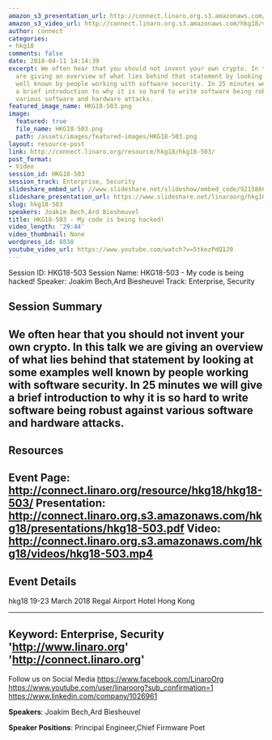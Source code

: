 ```yaml
---
amazon_s3_presentation_url: http://connect.linaro.org.s3.amazonaws.com/hkg18/presentations/hkg18-503.pdf
amazon_s3_video_url: http://connect.linaro.org.s3.amazonaws.com/hkg18/videos/hkg18-503.mp4
author: connect
categories:
- hkg18
comments: false
date: 2018-04-11 14:14:39
excerpt: We often hear that you should not invent your own crypto. In this talk we
  are giving an overview of what lies behind that statement by looking at some examples
  well known by people working with software security. In 25 minutes we will give
  a brief introduction to why it is so hard to write software being robust against
  various software and hardware attacks.
featured_image_name: HKG18-503.png
image:
  featured: true
  file_name: HKG18-503.png
  path: /assets/images/featured-images/HKG18-503.png
layout: resource-post
link: http://connect.linaro.org/resource/hkg18/hkg18-503/
post_format:
- Video
session_id: HKG18-503
session_track: Enterprise, Security
slideshare_embed_url: //www.slideshare.net/slideshow/embed_code/92158662
slideshare_presentation_url: https://www.slideshare.net/linaroorg/hkg18503-my-code-is-being-hacked
slug: hkg18-503
speakers: Joakim Bech,Ard Biesheuvel
title: HKG18-503 - My code is being hacked!
video_length: '29:44'
video_thumbnail: None
wordpress_id: 8838
youtube_video_url: https://www.youtube.com/watch?v=5tkezPdQ1J0
---
```


Session ID: HKG18-503
Session Name: HKG18-503 - My code is being hacked!
Speaker: Joakim Bech,Ard Biesheuvel
Track: Enterprise, Security


## Session Summary
We often hear that you should not invent your own crypto. In this talk we are giving an overview of what lies behind that statement by looking at some examples well known by people working with software security. In 25 minutes we will give a brief introduction to why it is so hard to write software being robust against various software and hardware attacks.
---------------------------------------------------
## Resources
Event Page: http://connect.linaro.org/resource/hkg18/hkg18-503/
Presentation: http://connect.linaro.org.s3.amazonaws.com/hkg18/presentations/hkg18-503.pdf
Video: http://connect.linaro.org.s3.amazonaws.com/hkg18/videos/hkg18-503.mp4
 ---------------------------------------------------
## Event Details
hkg18
19-23 March 2018 
Regal Airport Hotel Hong Kong

---------------------------------------------------
Keyword: Enterprise, Security
'http://www.linaro.org'
'http://connect.linaro.org'
---------------------------------------------------
Follow us on Social Media
https://www.facebook.com/LinaroOrg
https://www.youtube.com/user/linaroorg?sub_confirmation=1
https://www.linkedin.com/company/1026961

**Speakers**: Joakim Bech,Ard Biesheuvel

**Speaker Positions**: Principal Engineer,Chief Firmware Poet